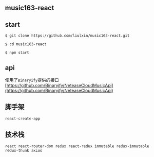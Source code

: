 ## music163-react

## start

```
$ git clone https://github.com/liulxin/music163-react.git

$ cd music163-react

$ npm start
```

## api

使用了`Binaryify`提供的接口[https://github.com/Binaryify/NeteaseCloudMusicApi](https://github.com/Binaryify/NeteaseCloudMusicApi)

## 脚手架

`react-create-app`

## 技术栈

`react react-router-dom redux react-redux immutable redux-immutable redux-thunk axios`
